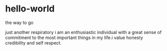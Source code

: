 # hello-world
the way to go

just another respiratory
i am an enthusiastic individual with a great sense of commitment to the most important things in my life.i value honesty credibility and self respect.
